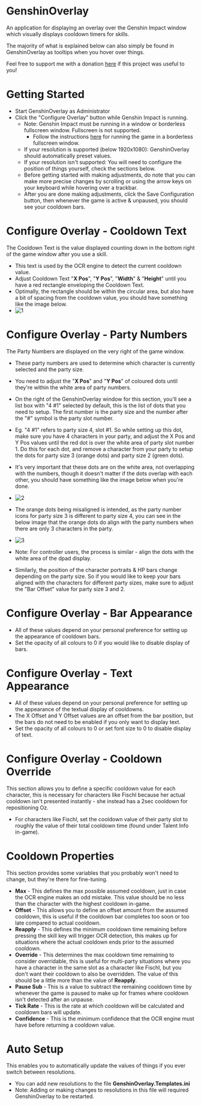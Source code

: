 # GenshinOverlay

An application for displaying an overlay over the Genshin Impact window which visually displays cooldown timers for skills.

The majority of what is explained below can also simply be found in GenshinOverlay as tooltips when you hover over things.

Feel free to support me with a donation [here](https://streamlabs.com/primpri) if this project was useful to you!

# Getting Started

- Start GenshinOverlay as Administrator
- Click the "Configure Overlay" button while Genshin Impact is running.
  - Note: Genshin Impact must be running in a window or borderless fullscreen window. Fullscreen is not supported.
    - Follow the instructions [here](https://forums.mihoyo.com/genshin/article/17838) for running the game in a borderless fullscreen window.
  - If your resolution is supported (below 1920x1080): GenshinOverlay should automatically preset values.
  - If your resolution isn't supported: You will need to configure the position of things yourself, check the sections below.
  - Before getting started with making adjustments, do note that you can make more precise changes by scrolling or
    using the arrow keys on your keyboard while hovering over a trackbar.
  - After you are done making adjustments, click the Save Configuration button, then whenever the game is active & unpaused, you should see your cooldown bars.

# Configure Overlay - Cooldown Text
 The Cooldown Text is the value displayed counting down in the bottom right of the game window after you use a skill.
  - This text is used by the OCR engine to detect the current cooldown value.
  - Adjust Cooldown Text "**X Pos**", "**Y Pos**", "**Width**" & "**Height**" until you have a red rectangle enveloping the Cooldown Text.
  - Optimally, the rectangle should be within the circular area, but also have a bit of spacing from the cooldown value,
    you should have something like the image below.
  - ![1](https://i.imgur.com/EGKuE3J.png)
  
# Configure Overlay - Party Numbers
 The Party Numbers are displayed on the very right of the game window.
  - These party numbers are used to determine which character is currently selected and the party size.
  - You need to adjust the "**X Pos**" and "**Y Pos**" of coloured dots until they're within the white area of party numbers.
  - On the right of the GenshinOverlay window for this section, you'll see a list box with "4 #1" selected by default,
    this is the list of dots that you need to setup. The first number is the party size and the number after the "#" symbol is the party slot number.
  - Eg. "4 #1" refers to party size 4, slot #1. So while setting up this dot, make sure you have 4 characters in your party, and adjust the X Pos and
    Y Pos values until the red dot is over the white area of party slot number 1. Do this for each dot, and remove a character from your party to setup the dots
    for party size 3 (orange dots) and party size 2 (green dots).
  - It's very important that these dots are on the white area, not overlapping with the numbers, though it doesn't matter if the dots overlap with each other, 
    you should have something like the image below when you're done.
  - ![2](https://i.imgur.com/dpTz6pb.png)
  - The orange dots being misaligned is intended, as the party number icons for party size 3 is different to party size 4, you can see in the below image that 
    the orange dots do align with the party numbers when there are only 3 characters in the party.
  - ![3](https://i.imgur.com/UNzXgR9.png)
  - Note: For controller users, the process is similar - align the dots with the white area of the dpad display.
  
  - Similarly, the position of the character portraits & HP bars change depending on the party size. So if you would like to keep your bars
    aligned with the characters for different party sizes, make sure to adjust the "Bar Offset" value for party size 3 and 2.
  
# Configure Overlay - Bar Appearance
  - All of these values depend on your personal preference for setting up the appearance of cooldown bars.
  - Set the opacity of all colours to 0 if you would like to disable display of bars.
  
# Configure Overlay - Text Appearance
  - All of these values depend on your personal preference for setting up the appearance of the textual display of cooldowns.
  - The X Offset and Y Offset values are an offset from the bar position, but the bars do not need to be enabled if you only want to display text.
  - Set the opacity of all colours to 0 or set font size to 0 to disable display of text.
  
# Configure Overlay - Cooldown Override
 This section allows you to define a specific cooldown value for each character, this is necessary for characters like Fischl because her actual cooldown isn't presented instantly - she instead has a 2sec cooldown for repositioning Oz.
  - For characters like Fischl, set the cooldown value of their party slot to roughly the value of their total cooldown time (found under Talent Info in-game).
  
# Cooldown Properties
 This section provides some variables that you probably won't need to change, but they're there for fine-tuning.
 - **Max** - This defines the max possible assumed cooldown, just in case the OCR engine makes an odd mistake.
   This value should be no less than the character with the highest cooldown in-game.
 - **Offset** - This allows you to define an offset amount from the assumed cooldown, this is useful if the cooldown bar completes too soon or too late compared to actual cooldown.
 - **Reapply** - This defines the minimum cooldown time remaining before pressing the skill key will trigger OCR detection, this makes up for situations where the actual cooldown ends prior to the assumed cooldown.
 - **Override** - This determines the max cooldown time remaining to consider overridable, this is useful for multi-party situations where you have a character in the same slot as a character like Fischl, but you don't want their cooldown to also be overridden. The value of this should be a little more than the value of **Reapply**.
 - **Pause Sub** - This is a value to subtract the remaining cooldown time by whenever the game is paused to make up for frames where cooldown isn't detected after an unpause.
 - **Tick Rate** - This is the rate at which cooldown will be calculated and cooldown bars will update.
 - **Confidence** - This is the minimum confidence that the OCR engine must have before returning a cooldown value.
 
# Auto Setup
 This enables you to automatically update the values of things if you ever switch between resolutions.
 - You can add new resolutions to the file **GenshinOverlay.Templates.ini**
 - Note: Adding or making changes to resolutions in this file will required GenshinOverlay to be restarted.
